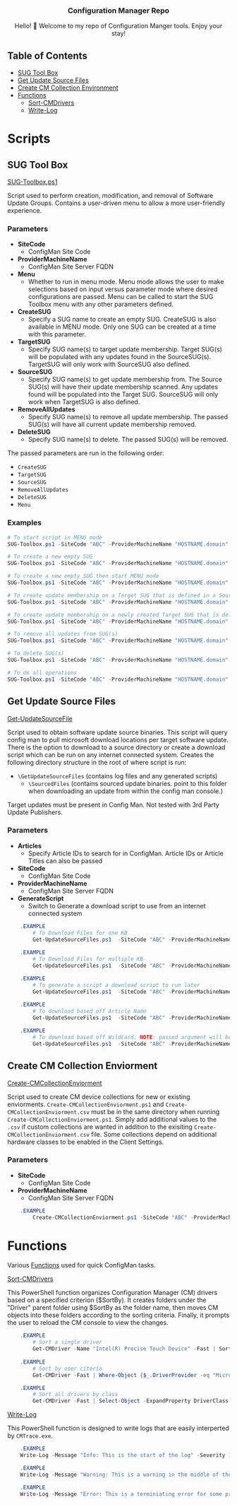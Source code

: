<h3 align="center">Configuration Manager Repo</h3>

<p align="center">
  Hello! 👋 Welcome to my repo of Configuration Manger tools. Enjoy your stay!
</p>

## Table of Contents

- [SUG Tool Box](#sug-tool-box)
- [Get Update Source Files](#get-update-source-files)
- [Create CM Collection Environment](#create-cm-collection-environment)
- [Functions](#functions)
  - [Sort-CMDrivers](#sort-cmdrivers)
  - [Write-Log](#write-log)

# Scripts

## SUG Tool Box <a name="sug-tool-box"></a>
[SUG-Toolbox.ps1](https://github.com/Sam-3-git/Configuration-Manager-PS-Scripts/blob/main/Scripts/SUG-Toolbox.ps1)

Script used to perform creation, modification, and removal of Software Update Groups. Contains a user-driven menu to allow a more user-friendly experience.

### Parameters

- **SiteCode**
  - ConfigMan Site Code
- **ProviderMachineName**
  - ConfigMan Site Server FQDN
- **Menu**
  - Whether to run in menu mode. Menu mode allows the user to make selections based on input versus parameter mode where desired configurations are passed. Menu can be called to start the SUG Toolbox menu with any other parameters defined.
- **CreateSUG**
  - Specify a SUG name to create an empty SUG. CreateSUG is also available in MENU mode. Only one SUG can be created at a time with this parameter.
- **TargetSUG**
  - Specify SUG name(s) to target update membership. Target SUG(s) will be populated with any updates found in the SourceSUG(s). TargetSUG will only work with SourceSUG also defined.
- **SourceSUG**
  - Specify SUG name(s) to get update membership from. The Source SUG(s) will have their update membership scanned. Any updates found will be populated into the Target SUG. SourceSUG will only work when TargetSUG is also defined.
- **RemoveAllUpdates**
  - Specify SUG name(s) to remove all update membership. The passed SUG(s) will have all current update membership removed.
- **DeleteSUG**
  - Specify SUG name(s) to delete. The passed SUG(s) will be removed.

The passed parameters are run in the following order: 
- `CreateSUG`
- `TargetSUG`
- `SourceSUG`
- `RemoveAllUpdates`
- `DeleteSUG`
- `Menu`

### Examples

```powershell
# To start script in MENU mode
SUG-Toolbox.ps1 -SiteCode "ABC" -ProviderMachineName "HOSTNAME.domain" -Menu

# To create a new empty SUG
SUG-Toolbox.ps1 -SiteCode "ABC" -ProviderMachineName "HOSTNAME.domain" -CreateSUG "Example SUG01"

# To create a new empty SUG then start MENU mode
SUG-Toolbox.ps1 -SiteCode "ABC" -ProviderMachineName "HOSTNAME.domain" -CreateSUG "Example SUG01" -Menu

# To create update membership on a Target SUG that is defined in a Source SUG
SUG-Toolbox.ps1 -SiteCode "ABC" -ProviderMachineName "HOSTNAME.domain" -TargetSUG "No Membership SUG01" -SourceSUG "Many Update Membership SUG01"

# To create update membership on a newly created Target SUG that is defined in multiple Source SUG(s)
SUG-Toolbox.ps1 -SiteCode "ABC" -ProviderMachineName "HOSTNAME.domain" -CreateSUG "New SUG01" -TargetSUG "New SUG01" -SourceSUG "Many Update Membership SUG01","Many Update Membership SUG02"

# To remove all updates from SUG(s)
SUG-Toolbox.ps1 -SiteCode "ABC" -ProviderMachineName "HOSTNAME.domain" -RemoveAllUpdates "Many Update Membership SUG01","Many Update Membership SUG02"

# To delete SUG(s)
SUG-Toolbox.ps1 -SiteCode "ABC" -ProviderMachineName "HOSTNAME.domain" -DeleteSUG "Old SUG01","Old SUG02"

# To do all operations
SUG-Toolbox.ps1 -SiteCode "ABC" -ProviderMachineName "HOSTNAME.domain" -CreateSUG "New SUG01" -TargetSUG "New SUG01" -SourceSUG "Old SUG01","Old SUG02" -RemoveAllUpdates "Old SUG01" -DeleteSUG "OldSUG02" -Menu
```



## Get Update Source Files <a name = "GetUpdateSourceFiles"></a>
[Get-UpdateSourceFile](https://github.com/Sam-3-git/Configuration-Manager-PS-Scripts/blob/main/Scripts/Get-UpdateSourceFile.ps1)

Script used to obtain software update source binaries. This script will query config man to pull microsoft download locations per target software update. There is the option to download to a source directory or create a download script which can be run on any internet connected system. Creates the following directory structure in the root of where script is run:
- `\GetUpdateSourceFiles` (contains log files and any generated scripts)
    - `\SourcedFiles` (contains sourced update binaries. point to this folder when downloading an update from within the config man console.)

Target updates must be present in Config Man. Not tested with 3rd Party Update Publishers. 

### Parameters

- **Articles**
  - Specify Article IDs to search for in ConfigMan. Article IDs or Article Titles can also be passed
- **SiteCode**
  - ConfigMan Site Code
- **ProviderMachineName**
  - ConfigMan Site Server FQDN
- **GenerateScript**
  - Switch to Generate a download script to use from an internet connected system


```powershell
    .EXAMPLE
        # To Download Files for one KB
        Get-UpdateSourceFiles.ps1  -SiteCode "ABC" -ProviderMachineName "HOSTNAME.domain" -Articles "5031539"
   
    .EXAMPLE
        # To Download Files for multiple KB
        Get-UpdateSourceFiles.ps1  -SiteCode "ABC" -ProviderMachineName "HOSTNAME.domain" -Articles "5031539","4484104"

    .EXAMPLE
        # To generate a script a download script to run later
        Get-UpdateSourceFiles.ps1  -SiteCode "ABC" -ProviderMachineName "HOSTNAME.domain" -Articles "5031539" -GenerateScript
   
    .EXAMPLE
        # To download based off Article Name
        Get-UpdateSourceFiles.ps1  -SiteCode "ABC" -ProviderMachineName "HOSTNAME.domain" -Articles "Microsoft Edge-Beta Channel Version 120 Update for ARM64 based Editions (Build 120.0.2210.22)"

    .EXAMPLE
        # To download based off Wildcard. NOTE: passed argument will be processed as 1 Article
        Get-UpdateSourceFiles.ps1  -SiteCode "ABC" -ProviderMachineName "HOSTNAME.domain" -Articles "*Windows 10*"
```

## Create CM Collection Enviorment <a name = "CreateCMCollectionEnviorment"></a>
[Create-CMCollectionEnviorment](https://github.com/Sam-3-git/Configuration-Manager-PS/tree/main/Scripts/Create-CMCollectionEnviorment)

Script used to create CM device collections for new or existing enviorments. `Create-CMCollectionEnviorment.ps1` and `Create-CMCollectionEnviorment.csv` must be in the same directory when running `Create-CMCollectionEnviorment.ps1`. Simply add additional values to the `.csv` if custom collections are wanted in addition to the exisiting `Create-CMCollectionEnviorment.csv` file. Some collections depend on additional hardware classes to be enabled in the Client Settings. 

### Parameters

- **SiteCode**
  - ConfigMan Site Code
- **ProviderMachineName**
  - ConfigMan Site Server FQDN
```powershell
    .EXAMPLE
        Create-CMCollectionEnviorment.ps1 -SiteCode "ABC" -ProviderMachineName "HOSTNAME.domain"
```

# Functions <a name = "Functions"></a>
Various [Functions](https://github.com/Sam-3-git/Configuration-Manager-PS/tree/main/Functions) used for quick ConfigMan tasks.

[Sort-CMDrivers](https://github.com/Sam-3-git/Configuration-Manager-PS/blob/main/Functions/Sort-CMDrivers)

This PowerShell function organizes Configuration Manager (CM) drivers based on a specified criterion ($SortBy). It creates folders under the "Driver" parent folder using $SortBy as the folder name, then moves CM objects into these folders according to the sorting criteria. Finally, it prompts the user to reload the CM console to view the changes.
```powershell
    .EXAMPLE
        # Sort a single driver
        Get-CMDriver -Name "Intel(R) Precise Touch Device" -Fast | Sort-CMDrivers -SortBy "Touch Drivers"
   
    .EXAMPLE
        # Sort by user citeria
        Get-CMDriver -Fast | Where-Object {$_.DriverProvider -eq "Microsoft"} | Sort-CMDrivers -SortBy "Microsoft"

    .EXAMPLE
        # Sort all drivers by class
        Get-CMDriver -Fast | Select-Object -ExpandProperty DriverClass -Unique | ForEach-Object -Process {Get-CMDriver -Fast | Where-Object -Property DriverClass -EQ $_ | Sort-CMDrivers -SortBy $_}
```

[Write-Log](https://github.com/Sam-3-git/Configuration-Manager-PS/blob/main/Functions/Write-Log)

This PowerShell function is designed to write logs that are easily interperted by `CMTrace.exe`.
```powershell
    .EXAMPLE
    Write-Log -Message "Info: This is the start of the log" -Severity 1 -Component "BEGIN"

    .EXAMPLE
    Write-Log -Message "Warning: This is a warning in the middle of the log" -Severity 2 -Component "PROCESS"

    .EXAMPLE
    Write-Log -Message "Error: This is a terminiating error for some process... $SomeProcessPassedExitCode" -Severity 3 -Component "END"
```